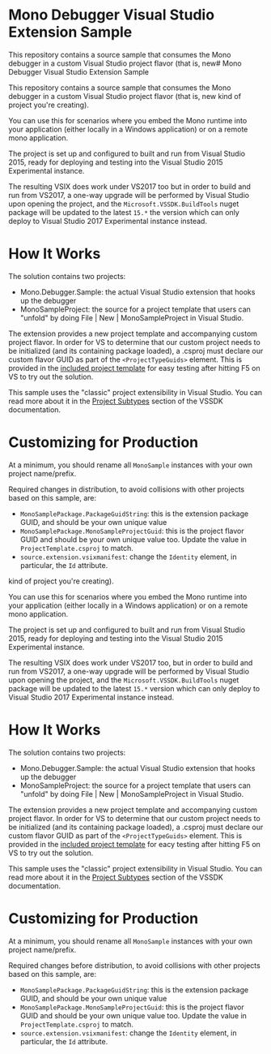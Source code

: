 # Mono Debugger Visual Studio Extension Sample

This repository contains a source sample that consumes the Mono debugger in a custom 
Visual Studio project flavor (that is, new# Mono Debugger Visual Studio Extension Sample

This repository contains a source sample that consumes the Mono debugger in a custom 
Visual Studio project flavor (that is, new kind of project you're creating).

You can use this for scenarios where you embed the Mono runtime into your application
(either locally in a Windows application) or on a remote mono application.

The project is set up and configured to built and run from Visual Studio 2015, 
ready for deploying and testing into the Visual Studio 2015 Experimental instance.

The resulting VSIX does work under VS2017 too but in order to build and run from 
VS2017, a one-way upgrade will be performed by Visual Studio upon opening the project, 
and the `Microsoft.VSSDK.BuildTools` nuget package will be updated to the latest `15.*` 
the version which can only deploy to Visual Studio 2017 Experimental instance instead.

# How It Works

The solution contains two projects:

* Mono.Debugger.Sample: the actual Visual Studio extension that hooks up the debugger
* MonoSampleProject: the source for a project template that users can "unfold" by 
  doing File | New | MonoSampleProject in Visual Studio.

The extension provides a new project template and accompanying custom project flavor. 
In order for VS to determine that our custom project needs to be initialized (and its 
containing package loaded), a .csproj must declare our custom flavor GUID as part of 
the `<ProjectTypeGuids>` element. This is provided in the 
[included project template](https://github.com/xamarin/vs-mono-debugger-sample/blob/master/src/MonoSampleProject/ProjectTemplate.csproj#L9)
for easy testing after hitting F5 on VS to try out the solution.

This sample uses the "classic" project extensibility in Visual Studio. You can read 
more about it in the [Project Subtypes](https://msdn.microsoft.com/en-us/library/bb166488.aspx)
section of the VSSDK documentation.


# Customizing for Production

At a minimum, you should rename all `MonoSample` instances with your own project name/prefix.

Required changes in distribution, to avoid collisions with other projects based on this 
sample, are:

* `MonoSamplePackage.PackageGuidString`: this is the extension package GUID, and should be your 
  own unique value
* `MonoSamplePackage.MonoSampleProjectGuid`: this is the project flavor GUID and should be your 
  own unique value too. Update the value in `ProjectTemplate.csproj` to match.
* `source.extension.vsixmanifest`: change the `Identity` element, in particular, the `Id` attribute.

 kind of project you're creating).

You can use this for scenarios where you embed the Mono runtime into your application
(either locally in a Windows application) or on a remote mono application.

The project is set up and configured to built and run from Visual Studio 2015, 
ready for deploying and testing into the Visual Studio 2015 Experimental instance.

The resulting VSIX does work under VS2017 too, but in order to build and run from 
VS2017, a one-way upgrade will be performed by Visual Studio upon opening the project, 
and the `Microsoft.VSSDK.BuildTools` nuget package will be updated to the latest `15.*` 
version which can only deploy to Visual Studio 2017 Experimental instance instead.

# How It Works

The solution contains two projects:

* Mono.Debugger.Sample: the actual Visual Studio extension that hooks up the debugger
* MonoSampleProject: the source for a project template that users can "unfold" by 
  doing File | New | MonoSampleProject in Visual Studio.

The extension provides a new project template and accompanying custom project flavor. 
In order for VS to determine that our custom project needs to be initialized (and its 
containing package loaded), a .csproj must declare our custom flavor GUID as part of 
the `<ProjectTypeGuids>` element. This is provided in the 
[included project template](https://github.com/xamarin/vs-mono-debugger-sample/blob/master/src/MonoSampleProject/ProjectTemplate.csproj#L9)
for eacy testing after hitting F5 on VS to try out the solution.

This sample uses the "classic" project extensibility in Visual Studio. You can read 
more about it in the [Project Subtypes](https://msdn.microsoft.com/en-us/library/bb166488.aspx)
section of the VSSDK documentation.


# Customizing for Production

At a minimum, you should rename all `MonoSample` instances with your own project name/prefix.

Required changes before distribution, to avoid collisions with other projects based on this 
sample, are:

* `MonoSamplePackage.PackageGuidString`: this is the extension package GUID, and should be your 
  own unique value
* `MonoSamplePackage.MonoSampleProjectGuid`: this is the project flavor GUID and should be your 
  own unique value too. Update the value in `ProjectTemplate.csproj` to match.
* `source.extension.vsixmanifest`: change the `Identity` element, in particular, the `Id` attribute.

